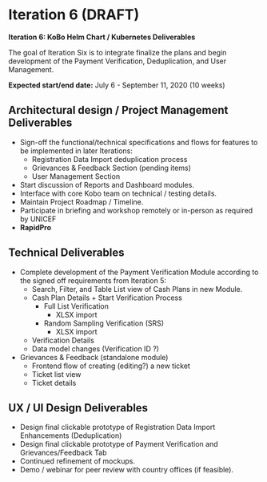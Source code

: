 # Iteration 6 \(DRAFT\)

**Iteration 6: KoBo Helm Chart / Kubernetes Deliverables**

The goal of Iteration Six is to integrate finalize the plans and begin development of the Payment Verification, Deduplication, and User Management.

**Expected start/end date:** July 6 - September 11, 2020 \(10 weeks\)

## **Architectural design / Project Management Deliverables**

* Sign-off the functional/technical specifications and flows for features to be implemented in later Iterations:
  * Registration Data Import deduplication process
  * Grievances & Feedback Section \(pending items\)
  * User Management Section
* Start discussion of Reports and Dashboard modules.
* Interface with core Kobo team on technical / testing details.
* Maintain Project Roadmap / Timeline.
* Participate in briefing and workshop remotely or in-person as required by UNICEF
* **RapidPro**

## **Technical Deliverables**

* Complete development of the Payment Verification Module according to the signed off requirements from Iteration 5:
  * Search, Filter, and Table List view of Cash Plans in new Module.
  * Cash Plan Details + Start Verification Process
    * Full List Verification
      * XLSX import
    * Random Sampling Verification \(SRS\)
      * XLSX import
  * Verification Details
  * Data model changes \(Verification ID ?\)
* Grievances & Feedback \(standalone module\)
  * Frontend flow of creating \(editing?\) a new ticket
  * Ticket list view
  * Ticket details

## **UX / UI Design Deliverables**

* Design final clickable prototype of Registration Data Import Enhancements \(Deduplication\)
* Design final clickable prototype of Payment Verification and Grievances/Feedback Tab
* Continued refinement of mockups.
* Demo / webinar for peer review with country offices \(if feasible\).

